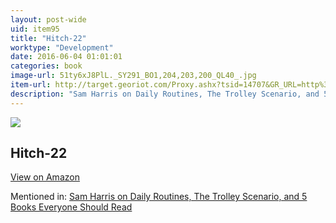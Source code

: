 ```yaml
---
layout: post-wide
uid: item95
title: "Hitch-22"
worktype: "Development"
date: 2016-06-04 01:01:01
categories: book
image-url: 51ty6xJ8PlL._SY291_BO1,204,203,200_QL40_.jpg
item-url: http://target.georiot.com/Proxy.ashx?tsid=14707&GR_URL=http%3A%2F%2Fwww.amazon.com%2FHitch-22-Memoir-Christopher-Hitchens%2Fdp%2F044654034X%2F
description: "Sam Harris on Daily Routines, The Trolley Scenario, and 5 Books Everyone Should Read"
---
```

<a href="http://target.georiot.com/Proxy.ashx?tsid=14707&GR_URL=http%3A%2F%2Fwww.amazon.com%2FHitch-22-Memoir-Christopher-Hitchens%2Fdp%2F044654034X%2F" target="blank"><img src="../../../../img/thumbs/51ty6xJ8PlL._SY291_BO1,204,203,200_QL40_.jpg" class="prod-img"></a>
<h2>Hitch-22</h2>
<p><a class="btn btn-primary" href="http://target.georiot.com/Proxy.ashx?tsid=14707&GR_URL=http%3A%2F%2Fwww.amazon.com%2FHitch-22-Memoir-Christopher-Hitchens%2Fdp%2F044654034X%2F" target="blank">View on Amazon</a><p>
<p>Mentioned in: <a href="http://fourhourworkweek.com/2015/07/08/sam-harris-on-daily-routines-the-trolley-scenario-and-5-books-everyone-should-read/" target="blank">Sam Harris on Daily Routines, The Trolley Scenario, and 5 Books Everyone Should Read</a></p>
